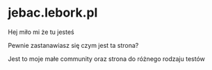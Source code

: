 # jebac.lebork.pl
Hej miło mi że tu jesteś

Pewnie zastanawiasz się czym jest ta strona?

Jest to moje małe community oraz strona do różnego rodzaju testów
